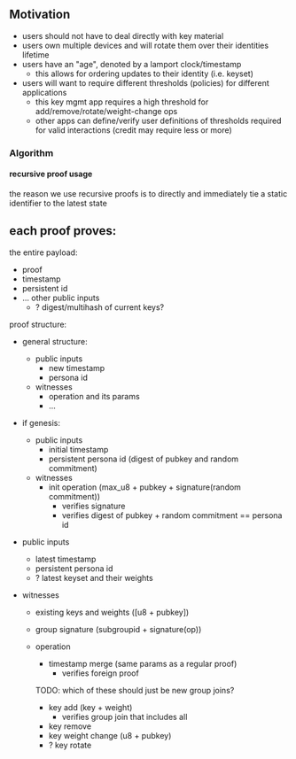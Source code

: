 ## Motivation

- users should not have to deal directly with key material
- users own multiple devices and will rotate them over their identities lifetime
- users have an "age", denoted by a lamport clock/timestamp
  - this allows for ordering updates to their identity (i.e. keyset)
- users will want to require different thresholds (policies) for different applications
  - this key mgmt app requires a high threshold for add/remove/rotate/weight-change ops
  - other apps can define/verify user definitions of thresholds required for valid interactions (credit may require less or more)

### Algorithm

#### recursive proof usage

the reason we use recursive proofs is to directly and immediately tie a static identifier to the latest state

each proof proves:
-

the entire payload:
- proof
- timestamp
- persistent id
- ... other public inputs
  - ? digest/multihash of current keys?

proof structure:

- general structure:
  - public inputs
    - new timestamp
    - persona id
  - witnesses
    - operation and its params
    - ...

- if genesis:
  - public inputs
    - initial timestamp
    - persistent persona id (digest of pubkey and random commitment)
  - witnesses
    - init operation (max_u8 + pubkey + signature(random commitment))
      - verifies signature
      - verifies digest of pubkey + random commitment == persona id

- public inputs
  - latest timestamp
  - persistent persona id
  - ? latest keyset and their weights
- witnesses
  - existing keys and weights ([u8 + pubkey])
  - group signature (subgroupid + signature(op))
  - operation
    - timestamp merge (same params as a regular proof)
      - verifies foreign proof

    TODO: which of these should just be new group joins?
    - key add (key + weight)
      - verifies group join that includes all
    - key remove
    - key weight change (u8 + pubkey)
    - ? key rotate

<!--

core behaviors...

- nodes initialize a persona with an ED25519 keypair (id is digest of ...)
  - put them in a sparse merkle tree?
  - user produces a proof that they own the key and that it has the initial weight
- single keys can be added to the tree
  - each is assigned a weight
  - a new recursive proof is produced verifying that:
    - key addition weight threshold has been exceeded
    - time is greater than the last proof

elsewhere, after adding networking and storage...

- initial identifiers can be mapped to current keypair/keytrees
  - updating the stored record requires verifying the proofs that time has passed (since last record) and that key weight thresholds were correctly exceeded
  - conflicts can be avoided by selecting
-->
